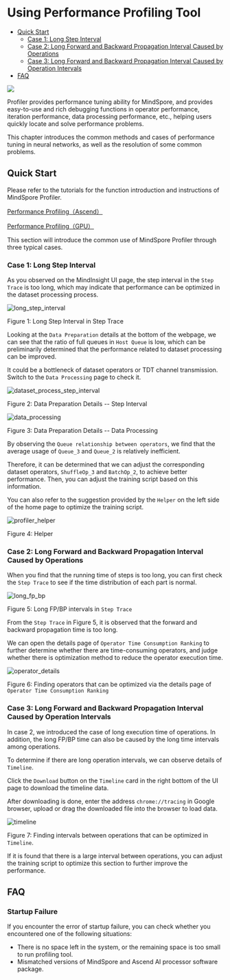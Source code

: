 # Using Performance Profiling Tool

<!-- TOC -->

- [Quick Start](#quick-start)
    - [Case 1: Long Step Interval](#case-1-long-step-interval)
    - [Case 2: Long Forward and Backward Propagation Interval Caused by Operations](#case-2-long-forward-and-backward-propagation-interval-caused-by-operations)
    - [Case 3: Long Forward and Backward Propagation Interval Caused by Operation Intervals](#case-3-long-forward-and-backward-propagation-interval-caused-by-operation-intervals)
- [FAQ](#faq)

<!-- /TOC -->

<a href="https://gitee.com/mindspore/docs/blob/r1.2/docs/migration_guide/source_en/performance_optimization.md" target="_blank"><img src="./_static/logo_source.png"></a>

Profiler provides performance tuning ability for MindSpore, and provides easy-to-use and rich debugging functions in operator performance, iteration performance, data processing performance, etc., helping users quickly locate and solve performance problems.

This chapter introduces the common methods and cases of performance tuning in neural networks, as well as the resolution of some common problems.

## Quick Start

Please refer to the tutorials for the function introduction and instructions of MindSpore Profiler.

[Performance Profiling（Ascend）](https://mindspore.cn/tutorial/training/en/r1.2/advanced_use/performance_profiling_ascend.html)

[Performance Profiling（GPU）](https://mindspore.cn/tutorial/training/en/r1.2/advanced_use/performance_profiling_gpu.html)

This section will introduce the common use of MindSpore Profiler through three typical cases.

### Case 1: Long Step Interval

As you observed on the MindInsight UI page, the step interval in the ```Step Trace``` is too long, which may indicate that performance can be optimized in the dataset processing process.

![long_step_interval](images/profiler_case1_long_step_interval.png)

Figure 1: Long Step Interval in Step Trace

Looking at the ```Data Preparation``` details at the bottom of the webpage, we can see that the ratio of full queues in ```Host Queue``` is low, which can be preliminarily determined that the performance related to dataset processing can be improved.

It could be a bottleneck of dataset operators or TDT channel transmission. Switch to the ```Data Processing``` page to check it.

![dataset_process_step_interval](images/profiler_case1_dataset_process_step_interval.png)

Figure 2: Data Preparation Details -- Step Interval

![data_processing](images/profiler_case1_data_processing.png)

Figure 3: Data Preparation Details -- Data Processing

By observing the ```Queue relationship between operators```, we find that the average usage of ```Queue_3``` and ```Queue_2``` is relatively inefficient.

Therefore, it can be determined that we can adjust the corresponding dataset operators, ```ShuffleOp_3``` and ```BatchOp_2```, to achieve better performance. Then, you can adjust the training script based on this information.

You can also refer to the suggestion provided by the ```Helper``` on the left side of the home page to optimize the training script.

![profiler_helper](images/profiler_case1_helper.png)

Figure 4: Helper

### Case 2: Long Forward and Backward Propagation Interval Caused by Operations

When you find that the running time of steps is too long, you can first check the ```Step Trace``` to see if the time distribution of each part is normal.

![long_fp_bp](images/profiler_case2_long_fp_bp.png)

Figure 5: Long FP/BP intervals in ```Step Trace```

From the ```Step Trace``` in Figure 5, it is observed that the forward and backward propagation time is too long.

We can open the details page of ```Operator Time Consumption Ranking``` to further determine whether there are time-consuming operators, and judge whether there is optimization method to reduce the operator execution time.

![operator_details](images/profiler_case2_operator_details.png)

Figure 6: Finding operators that can be optimized via the details page of ```Operator Time Consumption Ranking```

### Case 3: Long Forward and Backward Propagation Interval Caused by Operation Intervals

In case 2, we introduced the case of long execution time of operations. In addition, the long FP/BP time can also be caused by the long time intervals among operations.

To determine if there are long operation intervals, we can observe details of ```Timeline```.

Click the ```Download``` button on the ```Timeline``` card in the right bottom of the UI page to download the timeline data.

After downloading is done, enter the address ```chrome://tracing``` in Google browser, upload or drag the downloaded file into the browser to load data.

![timeline](images/profiler_case3_timeline.png)

Figure 7: Finding intervals between operations that can be optimized in ```Timeline```.

If it is found that there is a large interval between operations, you can adjust the training script to optimize this section to further improve the performance.

## FAQ

### Startup Failure

If you encounter the error of startup failure, you can check whether you encountered one of the following situations:

- There is no space left in the system, or the remaining space is too small to run profiling tool.
- Mismatched versions of MindSpore and Ascend AI processor software package.
